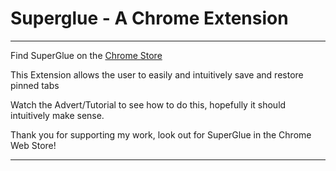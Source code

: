 # Superglue - A Chrome Extension
---

Find SuperGlue on the [Chrome Store](https://chromewebstore.google.com/detail/superglue-glue-pinned-tab/ggkhgjoafaampdpnefhhjgplgckfnohl)

This Extension allows the user to easily and intuitively save and restore pinned tabs

Watch the Advert/Tutorial to see how to do this, hopefully it should intuitively make sense. 

Thank you for supporting my work, look out for SuperGlue in the Chrome Web Store!

---
